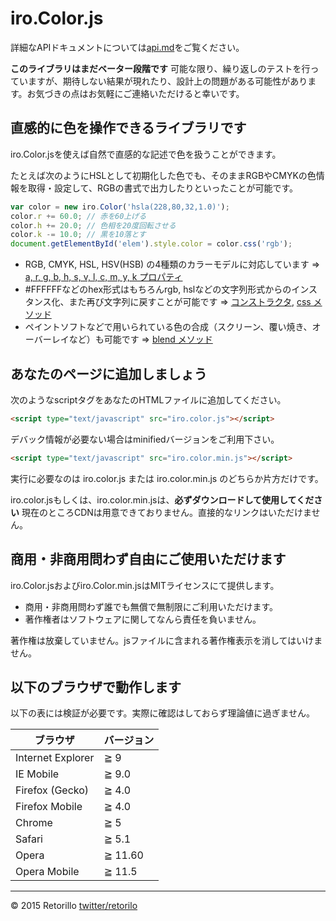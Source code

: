 # iro.Color.js

詳細なAPIドキュメントについては[api.md](api.md)をご覧ください。

**このライブラリはまだベーター段階です** 可能な限り、繰り返しのテストを行っていますが、期待しない結果が現れたり、設計上の問題がある可能性があります。お気づきの点はお気軽にご連絡いただけると幸いです。

## 直感的に色を操作できるライブラリです

iro.Color.jsを使えば自然で直感的な記述で色を扱うことができます。

たとえば次のようにHSLとして初期化した色でも、そのままRGBやCMYKの色情報を取得・設定して、RGBの書式で出力したりといったことが可能です。

```javascript
var color = new iro.Color('hsla(228,80,32,1.0)');
color.r += 60.0; // 赤を60上げる
color.h += 20.0; // 色相を20度回転させる
color.k -= 10.0; // 黒を10落とす
document.getElementById('elem').style.color = color.css('rgb');
```

* RGB, CMYK, HSL, HSV(HSB) の4種類のカラーモデルに対応しています ⇒ [a, r, g, b, h, s, v, l, c, m, y, k プロパティ](api.md#a-r-g-b-h-s-v-l-c-m-y-k-プロパティ)
* #FFFFFFなどのhex形式はもちろんrgb, hslなどの文字列形式からのインスタンス化、また再び文字列に戻すことが可能です ⇒ [コンストラクタ](api.md#コンストラクタ), [css メソッド](api.md#css-メソッド)
* ペイントソフトなどで用いられている色の合成（スクリーン、覆い焼き、オーバーレイなど）も可能です ⇒ [blend メソッド](api.md#blend-メソッド)

## あなたのページに追加しましょう

次のようなscriptタグをあなたのHTMLファイルに追加してください。

```html
<script type="text/javascript" src="iro.color.js"></script>
```

デバック情報が必要ない場合はminifiedバージョンをご利用下さい。
```html
<script type="text/javascript" src="iro.color.min.js"></script>
```

実行に必要なのは iro.color.js または iro.color.min.js のどちらか片方だけです。

iro.color.jsもしくは、iro.color.min.jsは、**必ずダウンロードして使用してください** 現在のところCDNは用意できておりません。直接的なリンクはいただけません。



## 商用・非商用問わず自由にご使用いただけます

iro.Color.jsおよびiro.Color.min.jsはMITライセンスにて提供します。

* 商用・非商用問わず誰でも無償で無制限にご利用いただけます。
* 著作権者はソフトウェアに関してなんら責任を負いません。

著作権は放棄していません。jsファイルに含まれる著作権表示を消してはいけません。

## 以下のブラウザで動作します

以下の表には検証が必要です。実際に確認はしておらず理論値に過ぎません。

ブラウザ          | バージョン
-----------------|-----------
Internet Explorer| ≧ 9
IE Mobile        | ≧ 9.0
Firefox (Gecko)  | ≧ 4.0
Firefox Mobile   | ≧ 4.0
Chrome           | ≧ 5
Safari           | ≧ 5.1
Opera            | ≧ 11.60
Opera Mobile     | ≧ 11.5



* * *

&copy; 2015 Retorillo
[twitter/retorilo](https://twitter.com/retorillo) 
